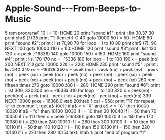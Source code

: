 # Apple-Sound---From-Beeps-to-Music
5 rem program#1
10 i = 10: HOME
20 print "sound #1": print : list 30,37
30 print chr$ (7)
35 print "": Rem ctrl-G
40 goto 10000
50 i = 50 : HOME
60 print "sound #2": print : list 70,90
70 for loop = 1 to 10
80 print chr$ (7);
90 NEXT
100 goto 10000
110 i = 110:HOME
120 print "sound #3":print : list 130
130 x = peek (-16336)
140 goto 10000
150 i = 150: HOME
160 print "sound #4": print : list 170
170 no = -16336
180 for loop = 1 to 100
190 x = peek (no)
200 NEXT
210 goto 10000
220 i = 220: HOME
230 print "sound #5" : print : list 240
240 no = -16336
250 x = peek (no) + peek (no) + peek (no) + peek (no) + peek (no) + peek (no) + peek (no) + peek (no) + peek (no) + peek (no) + peek (no) + peek (no) + peek (no) + peek (no) + peek (no) 
260 rem fifteen times
270 goto 10000
280 i = 280: HOME
290 print "sound #6": print : list 300, 330
300 no = -16336
310 for loop =1 to 100
320 x = peek(no) - peek(no) + peek (no) - peek (no) + peek(no) - peek(no) + peek(no)
330 NEXT
10000 poke - 16368,0:vtab 20:htab 1:call - 958: print "'R' for repeat, 'c' to continue ";: get a$
10010 if a$ < > "R" and a$ < > "C" then 10000
10020 if a$ = "c" then 10100
10030 if i = 10 then 30
10040 if i = 50 then 70
10050 if i = 110 then x = peek (-16336): goto 130
10070 if i = 150 then 170
10080 if i = 220 then 240
10090 if i = 280 then 300
10100 if i = 10 then 50
10110 if i = 50 then 110
10120 if i = 110 then 150
10130 if i = 150 then 220
10140 if i = 220 then 280
10150 text: htab 1: print "end of program #1"

